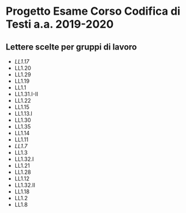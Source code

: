 # Progetto Esame Corso Codifica di Testi a.a. 2019-2020

## Lettere scelte per gruppi di lavoro

* _LL1.17_
* LL1.20
* LL1.29
* LL1.19
* LL1.1
* LL1.31.I-II
* LL1.22 
* LL1.15
* LL1.13.I
* LL1.30
* LL1.35
* LL1.14
* LL1.11
* _LL1.7_
* LL1.3
* LL1.32.I
* LL1.21
* LL1.28
* LL1.12
* LL1.32.II
* LL1.18 
* LL1.2
* LL1.8











